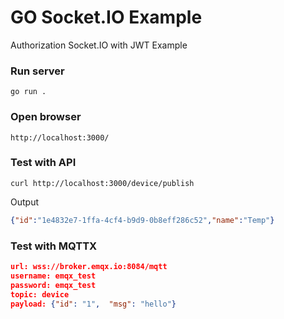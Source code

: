 # GO Socket.IO Example

Authorization Socket.IO with JWT Example

### Run server

```shell
go run .
```

### Open browser

```shell
http://localhost:3000/
```

### Test with API

```
curl http://localhost:3000/device/publish 
```

Output

```json
{"id":"1e4832e7-1ffa-4cf4-b9d9-0b8eff286c52","name":"Temp"}
```

### Test with MQTTX

```json
url: wss://broker.emqx.io:8084/mqtt
username: emqx_test
password: emqx_test
topic: device
payload: {"id": "1",  "msg": "hello"}
```